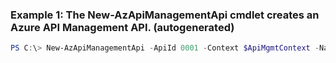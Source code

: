 ### Example 1: The New-AzApiManagementApi cmdlet creates an Azure API Management API. (autogenerated)
```powershell
PS C:\> New-AzApiManagementApi -ApiId 0001 -Context $ApiMgmtContext -Name Echo api -Path echov3 -Protocols Http -ServiceUrl https://contoso.com/apis/echo
```

